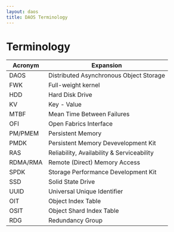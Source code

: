 ```yaml
---
layout: daos
title: DAOS Terminology
---
```

# Terminology

|Acronym|Expansion |
|---|---|
|DAOS| Distributed Asynchronous Object Storage |
|FWK|Full-weight kernel|
|HDD|Hard Disk Drive|
|KV|Key - Value|
|MTBF|Mean Time Between Failures|
|OFI|Open Fabrics Interface|
|PM/PMEM|Persistent Memory|
|PMDK|Persistent Memory Devevelopment Kit|
|RAS|Reliability, Availability & Serviceability|
|RDMA/RMA	|Remote (Direct) Memory Access|
|SPDK|Storage Performance Development Kit|
|SSD|Solid State Drive|
|UUID|Universal Unique Identifier|
|OIT|Object Index Table|
|OSIT|Object Shard Index Table|
|RDG|Redundancy Group|
